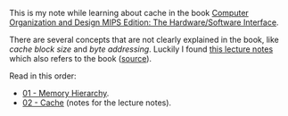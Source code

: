 This is my note while learning about cache in the book [Computer Organization and Design MIPS Edition: The Hardware/Software Interface](https://www.amazon.com/Computer-Organization-Design-MIPS-Architecture/dp/0124077269/ref=sr_1_1?s=books&ie=UTF8&qid=1536553502&sr=1-1&keywords=Computer+Organization+and+Design+MIPS+Edition).

There are several concepts that are not clearly explained in the book, like *cache block size* and *byte addressing*. Luckily I found [this lecture notes]() which also refers to the book ([source](https://courses.cs.washington.edu/courses/cse378/09wi/lectures/lec15.pdf)).

Read in this order:
- [01 - Memory Hierarchy](01-memory-hierarchy.md).
- [02 - Cache](02-cache.md) (notes for the lecture notes).
